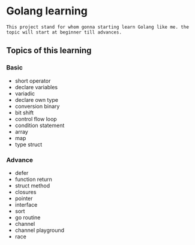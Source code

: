# Golang learning

    This project stand for whom gonna starting learn Golang like me. the topic will start at beginner till advances.

## Topics of this learning

### Basic
  - short operator
  - declare variables
  - variadic
  - declare own type
  - conversion binary
  - bit shift
  - control flow loop
  - condition statement
  - array
  - map
  - type struct
  
### Advance
  - defer
  - function return
  - struct method
  - closures
  - pointer
  - interface
  - sort
  - go routine
  - channel
  - channel playground
  - race
 
